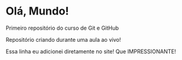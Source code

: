 # Olá, Mundo!
 Primeiro repositório do curso de Git e GitHub

 Repositório criando durante uma aula ao vivo!

 Essa linha eu adicionei diretamente no site! Que IMPRESSIONANTE!
 
